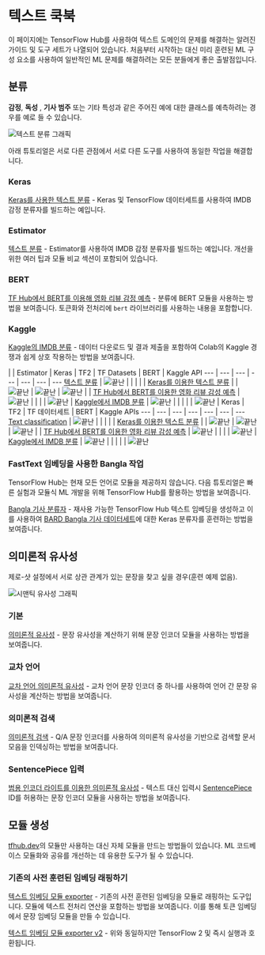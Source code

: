 # 텍스트 쿡북

이 페이지에는 TensorFlow Hub를 사용하여 텍스트 도메인의 문제를 해결하는 알려진 가이드 및 도구 세트가 나열되어 있습니다. 처음부터 시작하는 대신 미리 훈련된 ML 구성 요소를 사용하여 일반적인 ML 문제를 해결하려는 모든 분들에게 좋은 출발점입니다.

## 분류

**감정**, **독성** , **기사 범주** 또는 기타 특성과 같은 주어진 예에 대한 클래스를 예측하려는 경우를 예로 들 수 있습니다.

![텍스트 분류 그래픽](https://www.gstatic.com/aihub/tfhub/universal-sentence-encoder/example-classification.png)

아래 튜토리얼은 서로 다른 관점에서 서로 다른 도구를 사용하여 동일한 작업을 해결합니다.

### Keras

[Keras를 사용한 텍스트 분류](https://www.tensorflow.org/tutorials/keras/text_classification_with_hub) - Keras 및 TensorFlow 데이터세트를 사용하여 IMDB 감정 분류자를 빌드하는 예입니다.

### Estimator

[텍스트 분류](https://github.com/tensorflow/hub/blob/master/docs/tutorials/text_classification_with_tf_hub.ipynb) - Estimator를 사용하여 IMDB 감정 분류자를 빌드하는 예입니다. 개선을 위한 여러 팁과 모듈 비교 섹션이 포함되어 있습니다.

### BERT

[TF Hub에서 BERT를 이용해 영화 리뷰 감정 예측](https://github.com/google-research/bert/blob/master/predicting_movie_reviews_with_bert_on_tf_hub.ipynb) - 분류에 BERT 모듈을 사용하는 방법을 보여줍니다. 토큰화와 전처리에 `bert` 라이브러리를 사용하는 내용을 포함합니다.

### Kaggle

[Kaggle의 IMDB 분류](https://github.com/tensorflow/hub/blob/master/examples/colab/text_classification_with_tf_hub_on_kaggle.ipynb) - 데이터 다운로드 및 결과 제출을 포함하여 Colab의 Kaggle 경쟁과 쉽게 상호 작용하는 방법을 보여줍니다.

 | | Estimator | Keras | TF2 | TF Datasets | BERT | Kaggle API --- | --- | --- | --- | --- | --- | --- [텍스트 분류](https://www.tensorflow.org/hub/tutorials/text_classification_with_tf_hub) | ![끝난](https://www.gstatic.com/images/icons/material/system_gm/1x/bigtop_done_googblue_18dp.png) |  |  |  |  | [Keras를 이용한 텍스트 분류](https://www.tensorflow.org/tutorials/keras/text_classification_with_hub) |  | ![끝난](https://www.gstatic.com/images/icons/material/system_gm/1x/bigtop_done_googblue_18dp.png) | ![끝난](https://www.gstatic.com/images/icons/material/system_gm/1x/bigtop_done_googblue_18dp.png) | ![끝난](https://www.gstatic.com/images/icons/material/system_gm/1x/bigtop_done_googblue_18dp.png) |  | [TF Hub에서 BERT를 이용한 영화 리뷰 감성 예측](https://github.com/google-research/bert/blob/master/predicting_movie_reviews_with_bert_on_tf_hub.ipynb) | ![끝난](https://www.gstatic.com/images/icons/material/system_gm/1x/bigtop_done_googblue_18dp.png) |  |  |  | ![끝난](https://www.gstatic.com/images/icons/material/system_gm/1x/bigtop_done_googblue_18dp.png) | [Kaggle에서 IMDB 분류](https://github.com/tensorflow/hub/blob/master/examples/colab/text_classification_with_tf_hub_on_kaggle.ipynb) | ![끝난](https://www.gstatic.com/images/icons/material/system_gm/1x/bigtop_done_googblue_18dp.png) |  |  |  |  | ![끝난](https://www.gstatic.com/images/icons/material/system_gm/1x/bigtop_done_googblue_18dp.png) | Keras | TF2 | TF 데이터세트 | BERT | Kaggle APIs
--- | --- | --- | --- | --- | --- | ---
[Text classification](https://www.tensorflow.org/hub/tutorials/text_classification_with_tf_hub) | ![끝난](https://www.gstatic.com/images/icons/material/system_gm/1x/bigtop_done_googblue_18dp.png) |  |  |  |  |
[Keras를 이용한 텍스트 분류](https://www.tensorflow.org/tutorials/keras/text_classification_with_hub) |  | ![끝난](https://www.gstatic.com/images/icons/material/system_gm/1x/bigtop_done_googblue_18dp.png) | ![끝난](https://www.gstatic.com/images/icons/material/system_gm/1x/bigtop_done_googblue_18dp.png) | ![끝난](https://www.gstatic.com/images/icons/material/system_gm/1x/bigtop_done_googblue_18dp.png) |  |
[TF Hub에서 BERT를 이용한 영화 리뷰 감성 예측](https://github.com/google-research/bert/blob/master/predicting_movie_reviews_with_bert_on_tf_hub.ipynb) | ![끝난](https://www.gstatic.com/images/icons/material/system_gm/1x/bigtop_done_googblue_18dp.png) |  |  |  | ![끝난](https://www.gstatic.com/images/icons/material/system_gm/1x/bigtop_done_googblue_18dp.png) |
[Kaggle에서 IMDB 분류](https://github.com/tensorflow/hub/blob/master/examples/colab/text_classification_with_tf_hub_on_kaggle.ipynb) | ![끝난](https://www.gstatic.com/images/icons/material/system_gm/1x/bigtop_done_googblue_18dp.png) |  |  |  |  | ![끝난](https://www.gstatic.com/images/icons/material/system_gm/1x/bigtop_done_googblue_18dp.png)

### FastText 임베딩을 사용한 Bangla 작업

TensorFlow Hub는 현재 모든 언어로 모듈을 제공하지 않습니다. 다음 튜토리얼은 빠른 실험과 모듈식 ML 개발을 위해 TensorFlow Hub를 활용하는 방법을 보여줍니다.

[Bangla 기사 분류자](https://github.com/tensorflow/hub/blob/master/examples/colab/bangla_article_classifier.ipynb) - 재사용 가능한 TensorFlow Hub 텍스트 임베딩을 생성하고 이를 사용하여 [BARD Bangla 기사 데이터세트](https://github.com/tanvirfahim15/BARD-Bangla-Article-Classifier)에 대한 Keras 분류자를 훈련하는 방법을 보여줍니다.

## 의미론적 유사성

제로-샷 설정에서 서로 상관 관계가 있는 문장을 찾고 싶을 경우(훈련 예제 없음).

![시맨틱 유사성 그래픽](https://www.gstatic.com/aihub/tfhub/universal-sentence-encoder/example-similarity.png)

### 기본

[의미론적 유사성](https://github.com/tensorflow/hub/blob/master/examples/colab/semantic_similarity_with_tf_hub_universal_encoder.ipynb) - 문장 유사성을 계산하기 위해 문장 인코더 모듈을 사용하는 방법을 보여줍니다.

### 교차 언어

[교차 언어 의미론적 유사성](https://github.com/tensorflow/hub/blob/master/examples/colab/cross_lingual_similarity_with_tf_hub_multilingual_universal_encoder.ipynb) - 교차 언어 문장 인코더 중 하나를 사용하여 언어 간 문장 유사성을 계산하는 방법을 보여줍니다.

### 의미론적 검색

[의미론적 검색](https://github.com/tensorflow/hub/blob/master/examples/colab/retrieval_with_tf_hub_universal_encoder_qa.ipynb) - Q/A 문장 인코더를 사용하여 의미론적 유사성을 기반으로 검색할 문서 모음을 인덱싱하는 방법을 보여줍니다.

### SentencePiece 입력

[범용 인코더 라이트를 이용한 의미론적 유사성](https://github.com/tensorflow/hub/blob/master/examples/colab/semantic_similarity_with_tf_hub_universal_encoder_lite.ipynb) - 텍스트 대신 입력시 [SentencePiece](https://github.com/google/sentencepiece) ID를 허용하는 문장 인코더 모듈을 사용하는 방법을 보여줍니다.

## 모듈 생성

[tfhub.dev](https://tfhub.dev)의 모듈만 사용하는 대신 자체 모듈을 만드는 방법들이 있습니다. ML 코드베이스 모듈화와 공유를 개선하는 데 유용한 도구가 될 수 있습니다.

### 기존의 사전 훈련된 임베딩 래핑하기

[텍스트 임베딩 모듈 exporter](https://github.com/tensorflow/hub/blob/master/examples/text_embeddings/export.py) - 기존의 사전 훈련된 임베딩을 모듈로 래핑하는 도구입니다. 모듈에 텍스트 전처리 연산을 포함하는 방법을 보여줍니다. 이를 통해 토큰 임베딩에서 문장 임베딩 모듈을 만들 수 있습니다.

[텍스트 임베딩 모듈 exporter v2](https://github.com/tensorflow/hub/blob/master/examples/text_embeddings_v2/export_v2.py) - 위와 동일하지만 TensorFlow 2 및 즉시 실행과 호환됩니다.
